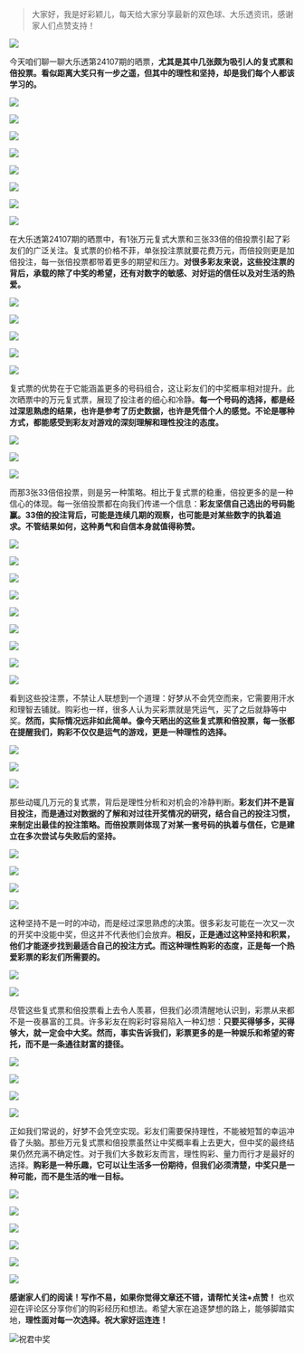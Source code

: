 

> 大家好，我是好彩颖儿，每天给大家分享最新的双色球、大乐透资讯，感谢家人们点赞支持！

![](https://cdn.jsdelivr.net/gh/wangwenjie1314/PicCDN/2024-7-12/1720763627240-image.png)



今天咱们聊一聊大乐透第24107期的晒票，**尤其是其中几张颇为吸引人的复式票和倍投票。看似距离大奖只有一步之遥，但其中的理性和坚持，却是我们每个人都该学习的。**


![](https://cdn.jsdelivr.net/gh/wangwenjie1314/PicCDN/2024-9-14/1726284003368-image.png)


![](https://cdn.jsdelivr.net/gh/wangwenjie1314/PicCDN/2024-9-14/1726284966721-image.png)


![](https://cdn.jsdelivr.net/gh/wangwenjie1314/PicCDN/2024-9-14/1726285100810-image.png)


![](https://cdn.jsdelivr.net/gh/wangwenjie1314/PicCDN/2024-9-14/1726284976284-image.png)


![](https://cdn.jsdelivr.net/gh/wangwenjie1314/PicCDN/2024-9-14/1726284921866-image.png)


![](https://cdn.jsdelivr.net/gh/wangwenjie1314/PicCDN/2024-9-14/1726284854739-image.png)

![](https://cdn.jsdelivr.net/gh/wangwenjie1314/PicCDN/2024-9-14/1726283801390-image.png)

![](https://cdn.jsdelivr.net/gh/wangwenjie1314/PicCDN/2024-9-14/1726268835209-image.png)



在大乐透第24107期的晒票中，有1张万元复式大票和三张33倍的倍投票引起了彩友们的广泛关注。复式票的价格不菲，单张投注票就要花费万元，而倍投则更是加倍投注，每一张倍投票都带着更多的期望和压力。**对很多彩友来说，这些投注票的背后，承载的除了中奖的希望，还有对数字的敏感、对好运的信任以及对生活的热爱。**


![](https://cdn.jsdelivr.net/gh/wangwenjie1314/PicCDN/2024-9-14/1726285448971-image.png)


![](https://cdn.jsdelivr.net/gh/wangwenjie1314/PicCDN/2024-9-14/1726285409475-image.png)



![](https://cdn.jsdelivr.net/gh/wangwenjie1314/PicCDN/2024-9-14/1726285329338-image.png)


![](https://cdn.jsdelivr.net/gh/wangwenjie1314/PicCDN/2024-9-14/1726268631248-image.png)

![](https://cdn.jsdelivr.net/gh/wangwenjie1314/PicCDN/2024-9-14/1726268650747-image.png)



复式票的优势在于它能涵盖更多的号码组合，这让彩友们的中奖概率相对提升。此次晒票中的万元复式票，展现了投注者的细心和冷静。**每一个号码的选择，都是经过深思熟虑的结果，也许是参考了历史数据，也许是凭借个人的感觉。不论是哪种方式，都能感受到彩友对游戏的深刻理解和理性投注的态度。**

![](https://cdn.jsdelivr.net/gh/wangwenjie1314/PicCDN/2024-9-14/1726268457961-image.png)


![](https://cdn.jsdelivr.net/gh/wangwenjie1314/PicCDN/2024-9-14/1726268606501-image.png)

![](https://cdn.jsdelivr.net/gh/wangwenjie1314/PicCDN/2024-9-14/1726268619602-image.png)


而那3张33倍倍投票，则是另一种策略。相比于复式票的稳重，倍投更多的是一种信心的体现。每一张倍投票都在向我们传递一个信息：**彩友坚信自己选出的号码能赢。33倍的投注背后，可能是连续几期的观察，也可能是对某些数字的执着追求。不管结果如何，这种勇气和自信本身就值得称赞。**


![](https://cdn.jsdelivr.net/gh/wangwenjie1314/PicCDN/2024-9-14/1726285340178-image.png)

![](https://cdn.jsdelivr.net/gh/wangwenjie1314/PicCDN/2024-9-14/1726285312503-image.png)


![](https://cdn.jsdelivr.net/gh/wangwenjie1314/PicCDN/2024-9-14/1726285372736-image.png)


![](https://cdn.jsdelivr.net/gh/wangwenjie1314/PicCDN/2024-9-14/1726285301028-image.png)


![](https://cdn.jsdelivr.net/gh/wangwenjie1314/PicCDN/2024-9-14/1726283896240-image.png)

![](https://cdn.jsdelivr.net/gh/wangwenjie1314/PicCDN/2024-9-14/1726283903423-image.png)

![](https://cdn.jsdelivr.net/gh/wangwenjie1314/PicCDN/2024-9-14/1726285242620-image.png)


![](https://cdn.jsdelivr.net/gh/wangwenjie1314/PicCDN/2024-9-14/1726285262772-image.png)

![](https://cdn.jsdelivr.net/gh/wangwenjie1314/PicCDN/2024-9-14/1726285252527-image.png)


看到这些投注票，不禁让人联想到一个道理：好梦从不会凭空而来，它需要用汗水和理智去铺就。购彩也一样，很多人认为买彩票就是凭运气，买了之后就静等中奖。**然而，实际情况远非如此简单。像今天晒出的这些复式票和倍投票，每一张都在提醒我们，购彩不仅仅是运气的游戏，更是一种理性的选择。**

![](https://cdn.jsdelivr.net/gh/wangwenjie1314/PicCDN/2024-9-14/1726283927794-image.png)


![](https://cdn.jsdelivr.net/gh/wangwenjie1314/PicCDN/2024-9-14/1726285163985-image.png)



![](https://cdn.jsdelivr.net/gh/wangwenjie1314/PicCDN/2024-9-14/1726285182609-image.png)

那些动辄几万元的复式票，背后是理性分析和对机会的冷静判断。**彩友们并不是盲目投注，而是通过对数据的了解和对过往开奖情况的研究，结合自己的投注习惯，来制定出最佳的投注策略。而倍投票则体现了对某一套号码的执着与信任，它是建立在多次尝试与失败后的坚持。**

![](https://cdn.jsdelivr.net/gh/wangwenjie1314/PicCDN/2024-9-14/1726283974732-image.png)


![](https://cdn.jsdelivr.net/gh/wangwenjie1314/PicCDN/2024-9-14/1726283957928-image.png)


![](https://cdn.jsdelivr.net/gh/wangwenjie1314/PicCDN/2024-9-14/1726285009126-image.png)


![](https://cdn.jsdelivr.net/gh/wangwenjie1314/PicCDN/2024-9-14/1726285227857-image.png)


这种坚持不是一时的冲动，而是经过深思熟虑的决策。很多彩友可能在一次又一次的开奖中没能中奖，但这并不代表他们会放弃。**相反，正是通过这种坚持和积累，他们才能逐步找到最适合自己的投注方式。而这种理性购彩的态度，正是每一个热爱彩票的彩友们所需要的。**




![](https://cdn.jsdelivr.net/gh/wangwenjie1314/PicCDN/2024-9-14/1726283911715-image.png)

![](https://cdn.jsdelivr.net/gh/wangwenjie1314/PicCDN/2024-9-14/1726283919146-image.png)

尽管这些复式票和倍投票看上去令人羡慕，但我们必须清醒地认识到，彩票从来都不是一夜暴富的工具。许多彩友在购彩时容易陷入一种幻想：**只要买得够多，买得够大，就一定会中大奖。然而，事实告诉我们，彩票更多的是一种娱乐和希望的寄托，而不是一条通往财富的捷径。**

![](https://cdn.jsdelivr.net/gh/wangwenjie1314/PicCDN/2024-9-14/1726284527730-image.png)


![](https://cdn.jsdelivr.net/gh/wangwenjie1314/PicCDN/2024-9-14/1726283965868-image.png)


![](https://cdn.jsdelivr.net/gh/wangwenjie1314/PicCDN/2024-9-14/1726284836336-image.png)


![](https://cdn.jsdelivr.net/gh/wangwenjie1314/PicCDN/2024-9-14/1726285134857-image.png)


正如我们常说的，好梦不会凭空实现。彩友们需要保持理性，不能被短暂的幸运冲昏了头脑。那些万元复式票和倍投票虽然让中奖概率看上去更大，但中奖的最终结果仍然充满不确定性。对于我们大多数彩友而言，理性购彩、量力而行才是最好的选择。**购彩是一种乐趣，它可以让生活多一份期待，但我们必须清楚，中奖只是一种可能，而不是生活的唯一目标。**






![](https://cdn.jsdelivr.net/gh/wangwenjie1314/PicCDN/2024-9-14/1726283986547-image.png)


![](https://cdn.jsdelivr.net/gh/wangwenjie1314/PicCDN/2024-9-14/1726285124270-image.png)


![](https://cdn.jsdelivr.net/gh/wangwenjie1314/PicCDN/2024-9-14/1726284072198-image.png)


![](https://cdn.jsdelivr.net/gh/wangwenjie1314/PicCDN/2024-9-14/1726284080378-image.png)


![](https://cdn.jsdelivr.net/gh/wangwenjie1314/PicCDN/2024-9-14/1726283949425-image.png)


![](https://cdn.jsdelivr.net/gh/wangwenjie1314/PicCDN/2024-9-14/1726284907130-image.png)


**感谢家人们的阅读！写作不易，如果你觉得文章还不错，请帮忙关注+点赞！** 也欢迎在评论区分享你们的购彩经历和想法。希望大家在追逐梦想的路上，能够脚踏实地，**理性面对每一次选择。祝大家好运连连！**

![祝君中奖](https://cdn.jsdelivr.net/gh/wangwenjie1314/PicCDN/2024-8-17/1723874115430-image.png)
